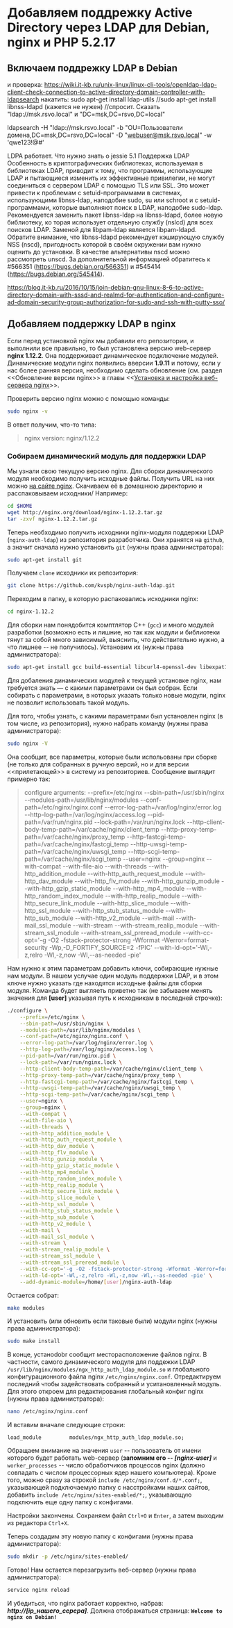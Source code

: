# Добавляем поддрежку Active Directory через LDAP для Debian, nginx и PHP 5.2.17

## Включаем поддрежку LDAP в Debian

и проверка: https://wiki.it-kb.ru/unix-linux/linux-cli-tools/openldap-ldap-client-check-connection-to-active-directory-domain-controller-with-ldapsearch
накатить:
sudo apt-get install ldap-utils
//sudo apt-get install libnss-ldapd (кажется не нужен)
//спросит. Сказать "ldap://msk.rsvo.local" и "DC=msk,DC=rsvo,DC=local"

ldapsearch -H "ldap://msk.rsvo.local" -b "OU=Пользователи домена,DC=msk,DC=rsvo,DC=local" -D "webuser@msk.rsvo.local" -w 'qwe123!@#'

LDPA работает.
Что нужно знать о jessie
5.1 Поддержка LDAP
Особенность в криптографических библиотеках, используемая в библиотеках LDAP, приводит к тому, что программы, использующие LDAP и пытающиеся изменить их эффективные привилегии, не могут соединиться с сервером LDAP с помощью TLS или SSL. Это может привести к проблемам с setuid-программами в системах, использующими libnss-ldap, наподобие sudo, su или schroot и с setuid-программами, которые выполняют поиск в LDAP, наподобие sudo-ldap.
Рекомендуется заменить пакет libnss-ldap на libnss-ldapd, более новую библиотеку, ко торая использует отдельную службу (nslcd) для всех поисков LDAP. Заменой для libpam-ldap является libpam-ldapd.
Обратите внимание, что libnss-ldapd рекомендует кэширующую службу NSS (nscd), пригодность которой в своём окружении вам нужно оценить до установки. В качестве альтернативы nscd можно рассмотреть unscd.
За дополнительной информацией обратитесь к #566351 (https://bugs.debian.org/566351) и #545414 (https://bugs.debian.org/545414).

https://blog.it-kb.ru/2016/10/15/join-debian-gnu-linux-8-6-to-active-directory-domain-with-sssd-and-realmd-for-authentication-and-configure-ad-domain-security-group-authorization-for-sudo-and-ssh-with-putty-sso/

## Добавляем поддержку LDAP в nginx

Если перед установкой nginx мы добавили его репозитории, и выполнили все правильно, то был установлена версию web-сервер **nginx 1.12.2**. Она поддерживает динамическое подключение модулей. Динамические модули nginx появились вверсии **1.9.11** и потому, если у нас более ранняя версия, необходимо сделать обновление (см. раздел <<Обновление версии nginx>> в главы <<[Установка и настройка веб-сервера nginx](install-and-adjust-nginx-fоr-php-5.2.17.md)>>.

 Проверить версию nginx можно с помощью команды:
 ```bash
sudo nginx -v
 ```
 В ответ получим, что-то типа:
 > nginx version: nginx/1.12.2

 ### Собираем динамический модуль для поддержки LDAP

 Мы узнали свою текущую версию nginx. Для сборки динамического модуля необходимо получить исходные файлы. Получить URL на них можно [на сайте nginx](http://nginx.org/ru/download.html). Скачиваем её в домашнюю директорию и расспаковываем исходники/ Например:
```bash
cd $HOME
wget http://nginx.org/download/nginx-1.12.2.tar.gz
tar -zxvf nginx-1.12.2.tar.gz
```
Теперь необходимо получить исходники nginx-модуля поддержки LDAP (`nginx-auth-ldap`) из репозитория разработчика. Они хранятся на `github`, а значит сначала нужно установить `git` (нужны права администратора):
```bash
sudo apt-get install git
```
Получаем `clone` исходники их репозитория:
```bash
git clone https://github.com/kvspb/nginx-auth-ldap.git
```
Переходим в папку, в которую распаковались исходники nginx:
```bash
cd nginx-1.12.2
```
Для сборки нам понядобится комптлятор С++ (`gcc`) и много модулей разработки (возможно есть и лишние, но так как модули и библиотеки тянут за собой много зависимый, выяснить, что действительно нужно, а что лишнее -- не получилось). Установим их  (нужны права администратора):
```bash
sudo apt-get install gcc build-essential libcurl4-openssl-dev libexpat1-dev libsasl2-dev python-dev libldap2-dev libssl-dev libpcre3-dev
```
Для добаления динамических модулей к текущей установке nginx, нам требуется знать — с какими параметрами он был собран. Если собирать с параметрами, в которых указать только новые модули, nginx не позволит использовать такой модуль.

Для того, чтобы узнать, с какими параметрами был установлен nginx (в том числе, из репозитория), нужно набрать команду (нужны права администратора):
```bash
sudo nginx -V
```
Она сообщит, все параметры, которые были испольованы при сборке (не только для собранных в ручную версий, но и для версии <<прилетающей>> в систему из репозиториев. Сообщение выглядит примерно так:

> configure arguments: --prefix=/etc/nginx --sbin-path=/usr/sbin/nginx --modules-path=/usr/lib/nginx/modules --conf-path=/etc/nginx/nginx.conf --error-log-path=/var/log/nginx/error.log --http-log-path=/var/log/nginx/access.log --pid-path=/var/run/nginx.pid --lock-path=/var/run/nginx.lock --http-client-body-temp-path=/var/cache/nginx/client_temp --http-proxy-temp-path=/var/cache/nginx/proxy_temp --http-fastcgi-temp-path=/var/cache/nginx/fastcgi_temp --http-uwsgi-temp-path=/var/cache/nginx/uwsgi_temp --http-scgi-temp-path=/var/cache/nginx/scgi_temp --user=nginx --group=nginx --with-compat --with-file-aio --with-threads --with-http_addition_module --with-http_auth_request_module --with-http_dav_module --with-http_flv_module --with-http_gunzip_module --with-http_gzip_static_module --with-http_mp4_module --with-http_random_index_module --with-http_realip_module --with-http_secure_link_module --with-http_slice_module --with-http_ssl_module --with-http_stub_status_module --with-http_sub_module --with-http_v2_module --with-mail --with-mail_ssl_module --with-stream --with-stream_realip_module --with-stream_ssl_module --with-stream_ssl_preread_module --with-cc-opt='-g -O2 -fstack-protector-strong -Wformat -Werror=format-security -Wp,-D_FORTIFY_SOURCE=2 -fPIC' --with-ld-opt='-Wl,-z,relro -Wl,-z,now -Wl,--as-needed -pie'

Нам нужно к этим параметрам добавить ключи, собирающие нужные нам модули. В нашем услучае один модуль поддержки LDAP, и в этом ключе нужно указать где находятся исходные файлы для сборки модуля. Команда будет выгляеть приветно так (не забываем менять значения для **[user]** указывая путь к исходникам в последней строчке):
```bash
./configure \
    --prefix=/etc/nginx \
    --sbin-path=/usr/sbin/nginx \
    --modules-path=/usr/lib/nginx/modules \
    --conf-path=/etc/nginx/nginx.conf \
    --error-log-path=/var/log/nginx/error.log \
    --http-log-path=/var/log/nginx/access.log \
    --pid-path=/var/run/nginx.pid \
    --lock-path=/var/run/nginx.lock \
    --http-client-body-temp-path=/var/cache/nginx/client_temp \
    --http-proxy-temp-path=/var/cache/nginx/proxy_temp \
    --http-fastcgi-temp-path=/var/cache/nginx/fastcgi_temp \
    --http-uwsgi-temp-path=/var/cache/nginx/uwsgi_temp \
    --http-scgi-temp-path=/var/cache/nginx/scgi_temp \
    --user=nginx \
    --group=nginx \
    --with-compat \
    --with-file-aio \
    --with-threads \
    --with-http_addition_module \
    --with-http_auth_request_module \
    --with-http_dav_module \
    --with-http_flv_module \
    --with-http_gunzip_module \
    --with-http_gzip_static_module \
    --with-http_mp4_module \
    --with-http_random_index_module \
    --with-http_realip_module \
    --with-http_secure_link_module \
    --with-http_slice_module \
    --with-http_ssl_module \
    --with-http_stub_status_module \
    --with-http_sub_module \
    --with-http_v2_module \
    --with-mail \
    --with-mail_ssl_module \
    --with-stream \
    --with-stream_realip_module \
    --with-stream_ssl_module \
    --with-stream_ssl_preread_module \
    --with-cc-opt='-g -O2 -fstack-protector-strong -Wformat -Werror=format-security -Wp,-D_FORTIFY_SOURCE=2 -fPIC' \
    --with-ld-opt='-Wl,-z,relro -Wl,-z,now -Wl,--as-needed -pie' \
    --add-dynamic-module=/home/[user]/nginx-auth-ldap
 ```
Остается собрат:
```bash
make modules
```
И установить (или обновить если таковые были) модули nginx (нужны права администратора):
```bash
sudo make install
```
В конце, устаноdobr сообщит месторасположение файлов nginx. В частности, самого динамического модуля для поддежки LDAP `/usr/lib/nginx/modules/ngx_http_auth_ldap_module.so` и глобального конфигурационного файла nginx `/etc/nginx/nginx.conf`. Отредактируем последний чтобы задействовать собранный и уситановленный модуль. Для этого откроем для редактирования глобальный конфиг nginx (нужны права администратора):
```bash
nano /etc/nginx/nginx.conf
```
И вставим вначале следующие строки:
```
load_module         modules/ngx_http_auth_ldap_module.so;
```
Обращаем внимание на значения `user` -- пользователь от имени которого будет работать web-сервер (**запомним его -- *[nginx-user]*** и `worker_processes`  -- число обработчиков процессов nginx (должно совпадать с числом процессорных ядер нашего компьютера). Кроме того, можно сразу за строкой `include /etc/nginx/conf.d/*.conf;`, указывающей подключаемую папку с насстройками наших сайтов, добавить `include /etc/nginx/sites-enabled/*;`, указывающую подключить еще одну папку с конфигами.

Настройки закончены. Сохраняем файл `Ctrl+O` и `Enter`, а затем выходим из редактора `Ctrl+X`.

Теперь создадим эту новую папку с конфигами (нужны права администратора):
```bash
sudo mkdir -p /etc/nginx/sites-enabled/
```
Готово! Нам остается перезагрузить веб-сервер (нужны права администратора):
```bash
service nginx reload
```
И убедиться, что nginx работает корректно, набрав: ***_http://[ip_нашего_серера]_***. Должна отображаться страница: **`Welcome to nginx on Debian!`**